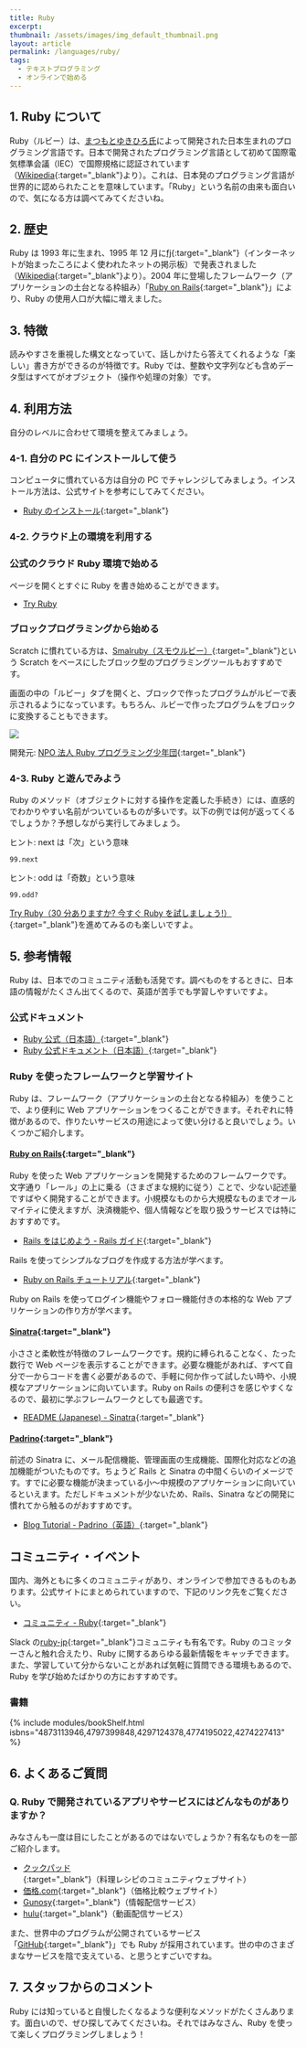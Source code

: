 ```yaml
---
title: Ruby
excerpt:
thumbnail: /assets/images/img_default_thumbnail.png
layout: article
permalink: /languages/ruby/
tags:
  - テキストプログラミング
  - オンラインで始める
---
```


## 1. Ruby について

Ruby（ルビー）は、[まつもとゆきひろ氏](https://ja.wikipedia.org/wiki/%E3%81%BE%E3%81%A4%E3%82%82%E3%81%A8%E3%82%86%E3%81%8D%E3%81%B2%E3%82%8D)によって開発された日本生まれのプログラミング言語です。日本で開発されたプログラミング言語として初めて国際電気標準会議（IEC）で国際規格に認証されています（[Wikipedia](https://ja.wikipedia.org/wiki/Ruby){:target="\_blank"}より）。これは、日本発のプログラミング言語が世界的に認められたことを意味しています。「Ruby」という名前の由来も面白いので、気になる方は調べてみてくださいね。

## 2. 歴史

Ruby は 1993 年に生まれ、1995 年 12 月に[fj](<https://ja.wikipedia.org/wiki/Fj_(%E3%83%8B%E3%83%A5%E3%83%BC%E3%82%B9%E3%82%B0%E3%83%AB%E3%83%BC%E3%83%97)>){:target="\_blank"}（インターネットが始まったころによく使われたネットの掲示板）で発表されました（[Wikipedia](https://ja.wikipedia.org/wiki/Ruby){:target="\_blank"}より）。2004 年に登場したフレームワーク（アプリケーションの土台となる枠組み）「[Ruby on Rails](https://rubyonrails.org/){:target="\_blank"}」により、Ruby の使用人口が大幅に増えました。

## 3. 特徴

読みやすさを重視した構文となっていて、話しかけたら答えてくれるような「楽しい」書き方ができるのが特徴です。Ruby では、整数や文字列なども含めデータ型はすべてがオブジェクト（操作や処理の対象）です。

## 4. 利用方法

自分のレベルに合わせて環境を整えてみましょう。

### 4-1. 自分の PC にインストールして使う

コンピュータに慣れている方は自分の PC でチャレンジしてみましょう。インストール方法は、公式サイトを参考にしてみてください。

- [Ruby のインストール](https://www.ruby-lang.org/ja/documentation/installation/){:target="\_blank"}

### 4-2. クラウド上の環境を利用する

### 公式のクラウド Ruby 環境で始める

ページを開くとすぐに Ruby を書き始めることができます。

- [Try Ruby](https://try.ruby-lang.org/playground/)

### ブロックプログラミングから始める

Scratch に慣れている方は、[Smalruby（スモウルビー）](https://smalruby.jp/smalruby3-gui/){:target="\_blank"}という Scratch をベースにしたブロック型のプログラミングツールもおすすめです。

画面の中の「ルビー」タブを開くと、ブロックで作ったプログラムがルビーで表示されるようになっています。もちろん、ルビーで作ったプログラムをブロックに変換することもできます。

![](/assets/images/languages/ruby/smalruby.png)

開発元: [NPO 法人 Ruby プログラミング少年団](https://smalruby.jp/){:target="\_blank"}

### 4-3. Ruby と遊んでみよう

Ruby のメソッド（オブジェクトに対する操作を定義した手続き）には、直感的でわかりやすい名前がついているものが多いです。以下の例では何が返ってくるでしょうか？予想しながら実行してみましょう。

ヒント: next は「次」という意味

```
99.next
```

ヒント: odd は「奇数」という意味

```
99.odd?
```

[Try Ruby（30 分ありますか? 今すぐ Ruby を試しましょう!）](https://try.ruby-lang.org/){:target="\_blank"}を進めてみるのも楽しいですよ。

## 5. 参考情報

Ruby は、日本でのコミュニティ活動も活発です。調べものをするときに、日本語の情報がたくさん出てくるので、英語が苦手でも学習しやすいですよ。

### 公式ドキュメント

- [Ruby 公式（日本語）](https://www.ruby-lang.org/ja/){:target="\_blank"}
- [Ruby 公式ドキュメント（日本語）](https://docs.ruby-lang.org/ja/){:target="\_blank"}

### Ruby を使ったフレームワークと学習サイト

Ruby は、フレームワーク（アプリケーションの土台となる枠組み）を使うことで、より便利に Web アプリケーションをつくることができます。それぞれに特徴があるので、作りたいサービスの用途によって使い分けると良いでしょう。いくつかご紹介します。

#### [Ruby on Rails](https://rubyonrails.org/){:target="\_blank"}

Ruby を使った Web アプリケーションを開発するためのフレームワークです。文字通り「レール」の上に乗る（さまざまな規約に従う）ことで、少ない記述量ですばやく開発することができます。小規模なものから大規模なものまでオールマイティに使えますが、決済機能や、個人情報などを取り扱うサービスでは特におすすめです。

- [Rails をはじめよう - Rails ガイド](https://railsguides.jp/getting_started.html){:target="\_blank"}

Rails を使ってシンプルなブログを作成する方法が学べます。

- [Ruby on Rails チュートリアル](https://railstutorial.jp/){:target="\_blank"}

Ruby on Rails を使ってログイン機能やフォロー機能付きの本格的な Web アプリケーションの作り方が学べます。

#### [Sinatra](http://sinatrarb.com){:target="\_blank"}

小ささと柔軟性が特徴のフレームワークです。規約に縛られることなく、たった数行で Web ページを表示することができます。必要な機能があれば、すべて自分で一からコードを書く必要があるので、手軽に何か作って試したい時や、小規模なアプリケーションに向いています。Ruby on Rails の便利さを感じやすくなるので、最初に学ぶフレームワークとしても最適です。

- [README (Japanese) - Sinatra](http://sinatrarb.com/intro-ja.html){:target="\_blank"}

#### [Padrino](http://padrinorb.com/){:target="\_blank"}

前述の Sinatra に、メール配信機能、管理画面の生成機能、国際化対応などの追加機能がついたものです。ちょうど Rails と Sinatra の中間くらいのイメージです。すでに必要な機能が決まっている小〜中規模のアプリケーションに向いているといえます。ただしドキュメントが少ないため、Rails、Sinatra などの開発に慣れてから触るのがおすすめです。

- [Blog Tutorial - Padrino（英語）](https://padrinorb.com/guides/getting-started/blog-tutorial/){:target="\_blank"}

## コミュニティ・イベント

国内、海外ともに多くのコミュニティがあり、オンラインで参加できるものもあります。公式サイトにまとめられていますので、下記のリンク先をご覧ください。

- [コミュニティ - Ruby](https://www.ruby-lang.org/ja/community/){:target="\_blank"}

Slack の[ruby-jp](https://ruby-jp.github.io/){:target="\_blank"}コミュニティも有名です。Ruby のコミッターさんと触れ合えたり、Ruby に関するあらゆる最新情報をキャッチできます。また、学習していて分からないことがあれば気軽に質問できる環境もあるので、Ruby を学び始めたばかりの方におすすめです。

### 書籍

{% include modules/bookShelf.html isbns="4873113946,4797399848,4297124378,4774195022,4274227413" %}

## 6. よくあるご質問

### Q. Ruby で開発されているアプリやサービスにはどんなものがありますか？

みなさんも一度は目にしたことがあるのではないでしょうか？有名なものを一部ご紹介します。

- [クックパッド](https://cookpad.com/){:target="\_blank"}（料理レシピのコミュニティウェブサイト）
- [価格.com](https://kakaku.com/){:target="\_blank"}（価格比較ウェブサイト）
- [Gunosy](https://gunosy.com/){:target="\_blank"}（情報配信サービス）
- [hulu](https://www.hulu.com/welcome){:target="\_blank"}（動画配信サービス）

また、世界中のプログラムが公開されているサービス「[GitHub](https://github.com/){:target="\_blank"}」でも Ruby が採用されています。世の中のさまざまなサービスを陰で支えている、と思うとすごいですね。

## 7. スタッフからのコメント

Ruby には知っていると自慢したくなるような便利なメソッドがたくさんあります。面白いので、ぜひ探してみてくださいね。それではみなさん、Ruby を使って楽しくプログラミングしましょう！
